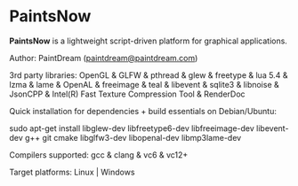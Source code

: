 PaintsNow
=========

__PaintsNow__ is a lightweight script-driven platform for graphical applications.

Author: PaintDream (paintdream@paintdream.com)

3rd party libraries: OpenGL & GLFW & pthread & glew & freetype & lua 5.4 & lzma & lame & OpenAL & freeimage & teal & libevent & sqlite3 & libnoise & JsonCPP & Intel(R) Fast Texture Compression Tool & RenderDoc

Quick installation for dependencies + build essentials on Debian/Ubuntu: 

sudo apt-get install libglew-dev libfreetype6-dev libfreeimage-dev libevent-dev g++ git cmake libglfw3-dev libopenal-dev libmp3lame-dev
      
Compilers supported: gcc & clang & vc6 & vc12+

Target platforms: Linux | Windows
